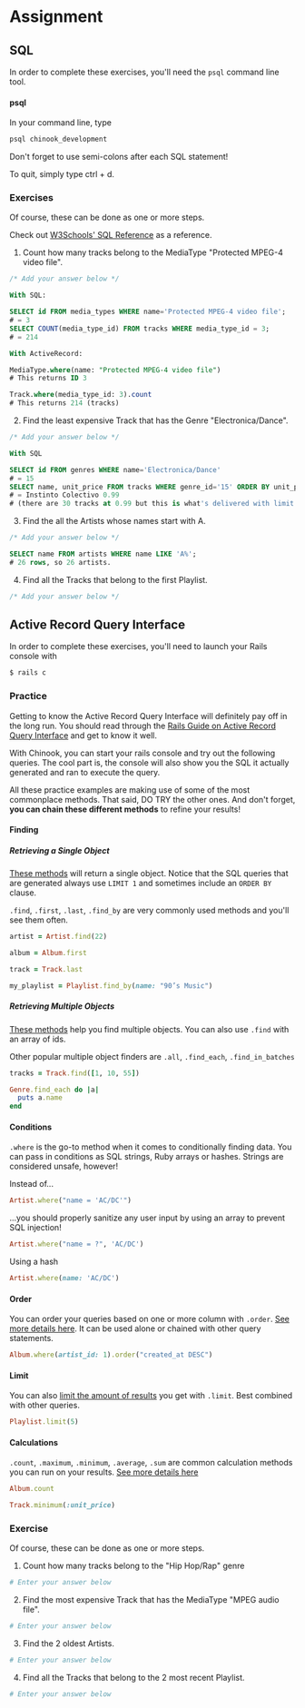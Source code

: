 # Assignment

## SQL
In order to complete these exercises, you'll need the `psql` command line tool.

#### psql

In your command line, type
```bash
psql chinook_development
```
Don't forget to use semi-colons after each SQL statement!

To quit, simply type ctrl + d.

### Exercises

Of course, these can be done as one or more steps.

Check out [W3Schools' SQL Reference](http://www.w3schools.com/sql/sql_syntax.asp) as a reference.

1. Count how many tracks belong to the MediaType "Protected MPEG-4 video file".
```SQL
/* Add your answer below */

With SQL:

SELECT id FROM media_types WHERE name='Protected MPEG-4 video file';
# = 3
SELECT COUNT(media_type_id) FROM tracks WHERE media_type_id = 3;
# = 214

With ActiveRecord:

MediaType.where(name: "Protected MPEG-4 video file")
# This returns ID 3

Track.where(media_type_id: 3).count
# This returns 214 (tracks)


```

2. Find the least expensive Track that has the Genre "Electronica/Dance".
```SQL
/* Add your answer below */

With SQL

SELECT id FROM genres WHERE name='Electronica/Dance'
# = 15
SELECT name, unit_price FROM tracks WHERE genre_id='15' ORDER BY unit_price DESC LIMIT(1);
# = Instinto Colectivo 0.99
# (there are 30 tracks at 0.99 but this is what's delivered with limit 1)


```

3. Find the all the Artists whose names start with A.
```SQL
/* Add your answer below */

SELECT name FROM artists WHERE name LIKE 'A%';
# 26 rows, so 26 artists.

```

4. Find all the Tracks that belong to the first Playlist.
```SQL
/* Add your answer below */

```

## Active Record Query Interface
In order to complete these exercises, you'll need to launch your Rails console with
```bash
$ rails c
```

### Practice

Getting to know the Active Record Query Interface will definitely pay off in the long run. You should read through the [Rails Guide on Active Record Query Interface](http://guides.rubyonrails.org/active_record_querying.html)  and get to know it well.

With Chinook, you can start your rails console and try out the following queries. The cool part is, the console will also show you the SQL it actually generated and ran to execute the query.

All these practice examples are making use of some of the most commonplace methods. That said, DO TRY the other ones. And don't forget, **you can chain these different methods** to refine your results!

#### Finding
##### Retrieving a Single Object
[These methods](http://guides.rubyonrails.org/active_record_querying.html#retrieving-a-single-object) will return a single object. Notice that the SQL queries that are generated always use `LIMIT 1` and sometimes include an `ORDER BY` clause.

`.find`, `.first`, `.last`, `.find_by` are very commonly used methods and you'll see them often.

```ruby
artist = Artist.find(22)
```
```ruby
album = Album.first
```
```ruby
track = Track.last
```
```ruby
my_playlist = Playlist.find_by(name: "90’s Music")
```

##### Retrieving Multiple Objects
[These methods](http://guides.rubyonrails.org/active_record_querying.html#retrieving-multiple-objects) help you find multiple objects. You can also use `.find` with an array of ids.

Other popular multiple object finders are `.all`, `.find_each`, `.find_in_batches`

```ruby
tracks = Track.find([1, 10, 55])
```
```ruby
Genre.find_each do |a|
  puts a.name
end
```

#### Conditions
`.where` is the go-to method when it comes to conditionally finding data. You can pass in conditions as SQL strings, Ruby arrays or hashes. Strings are considered unsafe, however!

Instead of...
```ruby
Artist.where("name = 'AC/DC'")
```
...you should properly sanitize any user input by using an array to prevent SQL injection!
```ruby
Artist.where("name = ?", 'AC/DC')
```

Using a hash
```ruby
Artist.where(name: 'AC/DC')
```

#### Order
You can order your queries based on one or more column with `.order`. [See more details here](http://guides.rubyonrails.org/active_record_querying.html#ordering). It can be used alone or chained with other query statements.

```ruby
Album.where(artist_id: 1).order("created_at DESC")
```

#### Limit
You can also [limit the amount of results](http://guides.rubyonrails.org/active_record_querying.html#limit-and-offset) you get with `.limit`. Best combined with other queries.

```ruby
Playlist.limit(5)
```

#### Calculations
`.count`, `.maximum`, `.minimum`, `.average`, `.sum` are common calculation methods you can run on your results. [See more details here](http://guides.rubyonrails.org/active_record_querying.html#calculations)

```ruby
Album.count
```

```ruby
Track.minimum(:unit_price)
```

### Exercise
Of course, these can be done as one or more steps.

1. Count how many tracks belong to the "Hip Hop/Rap" genre
```ruby
# Enter your answer below

```

2. Find the most expensive Track that has the MediaType "MPEG audio file".
```ruby
# Enter your answer below

```

3. Find the 2 oldest Artists.
```ruby
# Enter your answer below

```


4. Find all the Tracks that belong to the 2 most recent Playlist.
```ruby
# Enter your answer below

```


